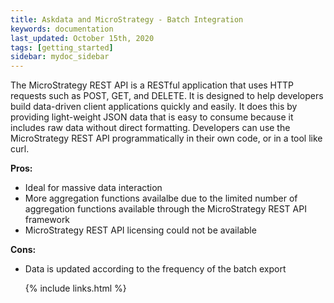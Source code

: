 ```yaml
---
title: Askdata and MicroStrategy - Batch Integration
keywords: documentation
last_updated: October 15th, 2020
tags: [getting_started]
sidebar: mydoc_sidebar
---
```


The MicroStrategy REST API is a RESTful application that uses HTTP requests such as POST, GET, and DELETE. It is designed to help developers build data-driven client applications quickly and easily. It does this by providing light-weight JSON data that is easy to consume because it includes raw data without direct formatting. Developers can use the MicroStrategy REST API programmatically in their own code, or in a tool like curl.


**Pros:**


* Ideal for massive data interaction
* More aggregation functions availalbe due to the limited number of aggregation functions available through the MicroStrategy REST API framework
* MicroStrategy REST API licensing could not be available

**Cons:**


* Data is updated according to the frequency of the batch export



    {% include links.html %}

    